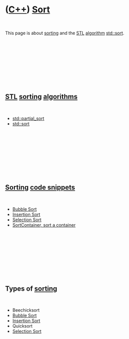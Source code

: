 
 

 

 

 

 

([C++](Cpp.md)) [Sort](CppStdSort.md)
====================================

 

This page is about [sorting](CppStdSort.md) and the [STL](CppStl.md)
[algorithm](CppAlgorithm.md) [std::sort](CppStdSort.md).

 

 

 

 

 

[STL](CppStl.md) [sorting](CppStdSort.md) [algorithms](CppAlgorithm.md)
-----------------------------------------------------------------------

 

-   [std::partial\_sort](CppStdPartial_sort.md)
-   [std::sort](CppStdSort.md)

 

 

 

 

 

[Sorting](CppStdSort.md) [code snippets](CppCodeSnippets.md)
-----------------------------------------------------------

 

-   [Bubble Sort](CppBubbleSort.md)
-   [Insertion Sort](CppInsertionSort.md)
-   [Selection Sort](CppSelectionSort.md)
-   [SortContainer, sort a container](CppSortContainer.md)

 

 

 

 

 

Types of [sorting](CppStdSort.md)
-------------------------------

 

-   Beechicksort
-   [Bubble Sort](CppBubbleSort.md)
-   [Insertion Sort](CppInsertionSort.md)
-   Quicksort
-   [Selection Sort](CppSelectionSort.md)

 

 

 

 

 

 

